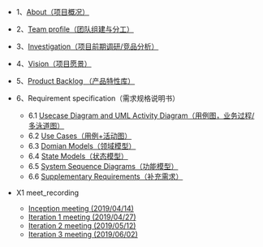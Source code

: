 * 1、[About（项目概况）]()
* 2、[Team profile（团队组建与分工）]()
* 3、[Investigation（项目前期调研/竞品分析）](docs/Survey.md)
* 4、[Vision（项目愿景）](docs/Vision.md)
* 5、[Product Backlog （产品特性库）](docs/5-Product-Backlog.md)
* 6、Requirement specification（需求规格说明书）
    * 6.1 [Usecase Diagram and UML Activity Diagram（用例图，业务过程/多泳道图）]()
    * 6.2 [Use Cases（用例+活动图）](docs/6.2Use-Cases-activity.md)
    * 6.3 [Domian Models（领域模型）](docs/Domain.md)
    * 6.4 [State Models（状态模型）]()
    * 6.5 [System Sequence Diagrams（功能模型）]()
    * 6.6 [Supplementary Requirements（补充需求）](docs/6.6-Supplementary-Requirements.md)

* X1 meet_recording
    - [Inception meeting (2019/04/14)](docs/MeetingRecords/Inception-meeting.md)
    - [Iteration 1 meeting (2019/04/27)](docs/MeetingRecords/Iteration-1-meeting.md)
    - [Iteration 2 meeting (2019/05/12)](docs/MeetingRecords/Iteration-2-meeting-frontend.md)
    - [Iteration 3 meeting (2019/06/02)](docs/MeetingRecords/Iteration-3-meeting.md)
